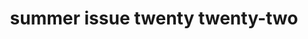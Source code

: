 ---
title: summer issue twenty twenty-two
meta: summer 2022
link: https://issuu.com/rhhs_spyglass/docs/summer_issue_2022_final
img: /images/2022-summer/2022-summer-img.jpg
alt: summer 2022
color: "#646f87"
issue: true
archive: false
---